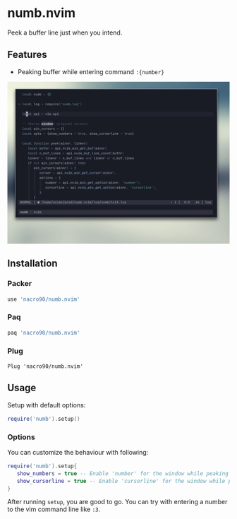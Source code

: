 # numb.nvim

Peek a buffer line just when you intend.

## Features

- Peaking buffer while entering command `:{number}`

![demo](assets/demo.gif)

## Installation

### Packer

```lua
use 'nacro90/numb.nvim'
```

### Paq

```lua
paq 'nacro90/numb.nvim'
```

### Plug

```viml
Plug 'nacro90/numb.nvim'
```

## Usage

Setup with default options:

```lua
require('numb').setup()
```

### Options

You can customize the behaviour with following:

```lua
require('numb').setup{
   show_numbers = true -- Enable 'number' for the window while peaking
   show_cursorline = true -- Enable 'cursorline' for the window while peaking
}
```

After running `setup`, you are good to go. You can try with entering a number to
the vim command line like `:3`.
